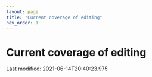 ```yaml
---
layout: page
title: "Current coverage of editing"
nav_order: 1
---
```



# Current coverage of editing

Last modified: 2021-06-14T20:40:23.975
